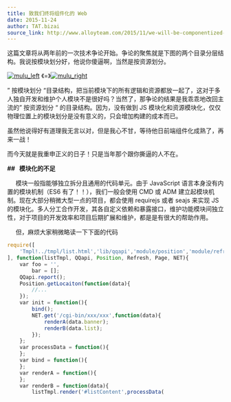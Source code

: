 ```yaml
---
title: 致我们终将组件化的 Web
date: 2015-11-24
author: TAT.bizai
source_link: http://www.alloyteam.com/2015/11/we-will-be-componentized-web-long-text/
---
```


<!-- {% raw %} - for jekyll -->

这篇文章将从两年前的一次技术争论开始。争论的聚焦就是下图的两个目录分层结构。我说按模块划分好，他说你傻逼啊，当然是按资源划分。

[![mulu_left](http://www.alloyteam.com/wp-content/uploads/2015/11/mulu_left.png)](http://www.alloyteam.com/wp-content/uploads/2015/11/mulu_left.png) 《=》[![mulu_right](http://www.alloyteam.com/wp-content/uploads/2015/11/mulu_right.png)](http://www.alloyteam.com/wp-content/uploads/2015/11/mulu_right.png)

” 按模块划分 “目录结构，把当前模块下的所有逻辑和资源都放一起了，这对于多人独自开发和维护个人模块不是很好吗？当然了，那争论的结果是我乖乖地改回主流的” 按资源划分 “ 的目录结构。因为，没有做到 JS 模块化和资源模块化，仅仅物理位置上的模块划分是没有意义的，只会增加构建的成本而已。

虽然他说得好有道理我无言以对，但是我心不甘，等待他日前端组件化成熟了，再来一战！

而今天就是我重申正义的日子！只是当年那个跟你撕逼的人不在。

**##   模块化的不足**

     模块一般指能够独立拆分且通用的代码单元。由于 JavaScript 语言本身没有内置的模块机制（ES6 有了！！），我们一般会使用 CMD 或 ADM 建立起模块机制。现在大部分稍微大型一点的项目，都会使用 requirejs 或者 seajs 来实现 JS 的模块化。多人分工合作开发，其各自定义依赖和暴露接口，维护功能模块间独立性，对于项目的开发效率和项目后期扩展和维护，都是是有很大的帮助作用。

     但，麻烦大家稍微略读一下下面的代码

```javascript
require([
    'Tmpl!../tmpl/list.html','lib/qqapi','module/position','module/refresh','module/page','module/net'
], function(listTmpl, QQapi, Position, Refresh, Page, NET){
    var foo = '',
        bar = [];
    QQapi.report();
    Position.getLocaiton(function(data){
        //...
    });
    var init = function(){
        bind();
        NET.get('/cgi-bin/xxx/xxx',function(data){
            renderA(data.banner);
            renderB(data.list);
        });
    };
    var processData = function(){
    };
    var bind = function(){
    };
    var renderA = function(){
    };
    var renderB = function(data){
        listTmpl.render('#listContent',processData(
```


<!-- {% endraw %} - for jekyll -->